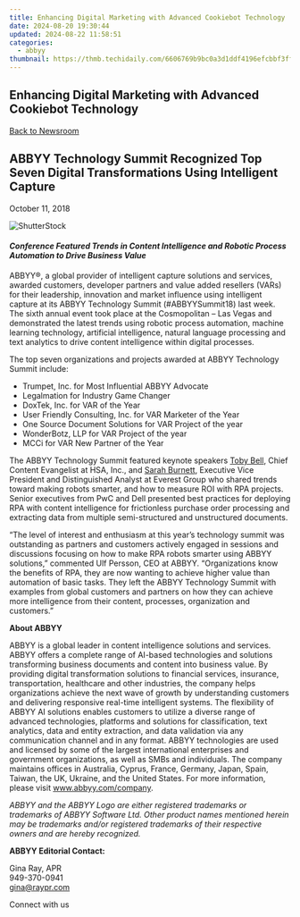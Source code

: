 ```yaml
---
title: Enhancing Digital Marketing with Advanced Cookiebot Technology
date: 2024-08-20 19:30:44
updated: 2024-08-22 11:58:51
categories:
  - abbyy
thumbnail: https://thmb.techidaily.com/6606769b9bc0a3d1ddf4196efcbbf3ffe5de655763795273378c61959dacb46a.jpg
---
```


## Enhancing Digital Marketing with Advanced Cookiebot Technology

[Back to Newsroom](https://tools.techidaily.com/abbyy/products/)

## ABBYY Technology Summit Recognized Top Seven Digital Transformations Using Intelligent Capture

October 11, 2018

![ShutterStock](https://content.abbyy.com/-/media/project/abbyy/abbyy/branchtemplates/shutterstock_1272462163_1296-x-729.jpg?h=729&iar=0&w=1296)

#### _Conference Featured Trends in Content Intelligence and Robotic Process Automation to_ _Drive Business Value_

[](https://tools.techidaily.com/abbyy/products/)ABBYY®, a global provider of intelligent capture solutions and services, awarded customers, developer partners and value added resellers (VARs) for their leadership, innovation and market influence using intelligent capture at its ABBYY Technology Summit (#ABBYYSummit18) last week. The sixth annual event took place at the Cosmopolitan – Las Vegas and demonstrated the latest trends using robotic process automation, machine learning technology, artificial intelligence, natural language processing and text analytics to drive content intelligence within digital processes. 

  
The top seven organizations and projects awarded at ABBYY Technology Summit include:

* Trumpet, Inc. for Most Influential ABBYY Advocate
* Legalmation for Industry Game Changer
* DoxTek, Inc. for VAR of the Year
* User Friendly Consulting, Inc. for VAR Marketer of the Year
* One Source Document Solutions for VAR Project of the year
* WonderBotz, LLP for VAR Project of the year
* MCCi for VAR New Partner of the Year

  
The ABBYY Technology Summit featured keynote speakers [Toby Bell](https://abbyytechnologysummit.com/speaker-bell/ "Toby Bell"), Chief Content Evangelist at HSA, Inc., and [Sarah Burnett](https://abbyytechnologysummit.com/speaker-burnett/ "Sarah Burnett"), Executive Vice President and Distinguished Analyst at Everest Group who shared trends toward making robots smarter, and how to measure ROI with RPA projects. Senior executives from PwC and Dell presented best practices for deploying RPA with content intelligence for frictionless purchase order processing and extracting data from multiple semi-structured and unstructured documents. 

“The level of interest and enthusiasm at this year’s technology summit was outstanding as partners and customers actively engaged in sessions and discussions focusing on how to make RPA robots smarter using ABBYY solutions,” commented Ulf Persson, CEO at ABBYY. “Organizations know the benefits of RPA, they are now wanting to achieve higher value than automation of basic tasks. They left the ABBYY Technology Summit with examples from global customers and partners on how they can achieve more intelligence from their content, processes, organization and customers.”

  
**About ABBYY**

ABBYY is a global leader in content intelligence solutions and services. ABBYY offers a complete range of AI-based technologies and solutions transforming business documents and content into business value. By providing digital transformation solutions to financial services, insurance, transportation, healthcare and other industries, the company helps organizations achieve the next wave of growth by understanding customers and delivering responsive real-time intelligent systems. The flexibility of ABBYY AI solutions enables customers to utilize a diverse range of advanced technologies, platforms and solutions for classification, text analytics, data and entity extraction, and data validation via any communication channel and in any format. ABBYY technologies are used and licensed by some of the largest international enterprises and government organizations, as well as SMBs and individuals. The company maintains offices in Australia, Cyprus, France, Germany, Japan, Spain, Taiwan, the UK, Ukraine, and the United States. For more information, please visit www.abbyy.com/company.

_ABBYY and the ABBYY Logo are either registered trademarks or trademarks of ABBYY Software Ltd. Other product names mentioned herein may be trademarks and/or registered trademarks of their respective owners and are hereby recognized._

  
**ABBYY Editorial Contact:**

Gina Ray, APR  
949-370-0941  
[gina@raypr.com](https://tools.techidaily.com/abbyy/products/)

  
Connect with us

<ins class="adsbygoogle"
     style="display:block"
     data-ad-format="autorelaxed"
     data-ad-client="ca-pub-7571918770474297"
     data-ad-slot="1223367746"></ins>



<ins class="adsbygoogle"
     style="display:block"
     data-ad-client="ca-pub-7571918770474297"
     data-ad-slot="8358498916"
     data-ad-format="auto"
     data-full-width-responsive="true"></ins>
